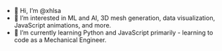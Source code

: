 - 👋 Hi, I’m @xhlsa
- 👀 I’m interested in ML and AI, 3D mesh generation, data visualization, JavaScript animations, and more. 
- 🌱 I’m currently learning Python and JavaScript primarily - learning to code as a Mechanical Engineer.

<!---
xhlsa/xhlsa is a ✨ special ✨ repository because its `README.md` (this file) appears on your GitHub profile.
You can click the Preview link to take a look at your changes.
--->
